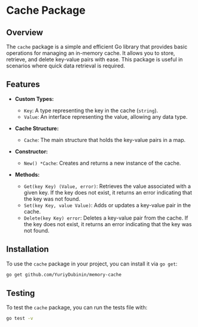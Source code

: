 # Cache Package

## Overview

The `cache` package is a simple and efficient Go library that provides basic operations for managing an in-memory cache. It allows you to store, retrieve, and delete key-value pairs with ease. This package is useful in scenarios where quick data retrieval is required.

## Features

- **Custom Types:**
  - `Key`: A type representing the key in the cache (`string`).
  - `Value`: An interface representing the value, allowing any data type.

- **Cache Structure:**
  - `Cache`: The main structure that holds the key-value pairs in a map.

- **Constructor:**
  - `New() *Cache`: Creates and returns a new instance of the cache.

- **Methods:**
  - `Get(key Key) (Value, error)`: Retrieves the value associated with a given key. If the key does not exist, it returns an error indicating that the key was not found.
  - `Set(key Key, value Value)`: Adds or updates a key-value pair in the cache.
  - `Delete(key Key) error`: Deletes a key-value pair from the cache. If the key does not exist, it returns an error indicating that the key was not found.

## Installation

To use the `cache` package in your project, you can install it via `go get`:

```bash
go get github.com/YuriyDubinin/memory-cache
```

## Testing

To test the `cache` package, you can run the tests file with:

```bash
go test -v
```